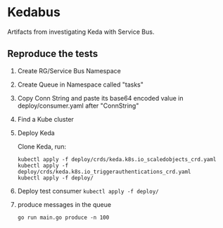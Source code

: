 # Kedabus

Artifacts from investigating Keda with Service Bus.

## Reproduce the tests

1. Create RG/Service Bus Namespace
2. Create Queue in Namespace called "tasks"
3. Copy Conn String and paste its base64 encoded value in deploy/consumer.yaml after "ConnString"
4. Find a Kube cluster
5. Deploy Keda

    Clone Keda, run:

    ```
    kubectl apply -f deploy/crds/keda.k8s.io_scaledobjects_crd.yaml
    kubectl apply -f deploy/crds/keda.k8s.io_triggerauthentications_crd.yaml
    kubectl apply -f deploy/
    ```

6. Deploy test consumer `kubectl apply -f deploy/`
7. produce messages in the queue

    ```
    go run main.go produce -n 100
    ```